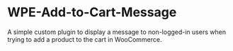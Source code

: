 # WPE-Add-to-Cart-Message
A simple custom plugin to display a message to non-logged-in users when trying to add a product to the cart in WooCommerce.
